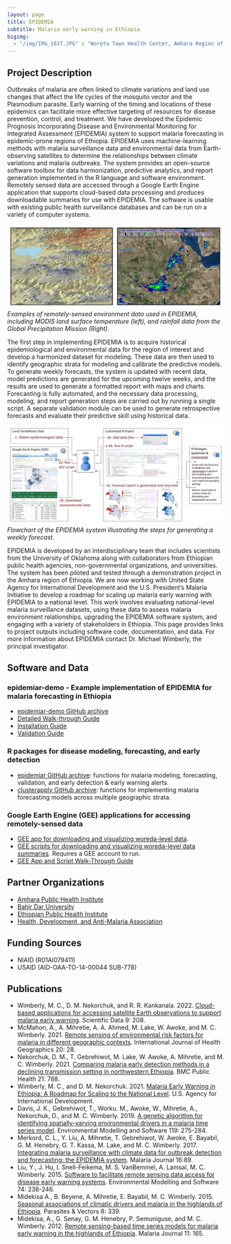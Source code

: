 ```yaml
---
layout: page
title: EPIDEMIA
subtitle: Malaria early warning in Ethiopia
bigimg: 
  - "/img/IMG_1637.JPG" : "Woreta Town Health Center, Amhara Region of Ethiopia"
---
```


## Project Description

Outbreaks of malaria are often linked to climate variations and land use changes that affect the life cycles of the mosquito vector and the Plasmodium parasite. Early warning of the timing and locations of these epidemics can facilitate more effective targeting of resources for disease prevention, control, and treatment. We have developed the Epidemic Prognosis Incorporating Disease and Environmental Monitoring for Integrated Assessment (EPIDEMIA) system to support malaria forecasting in epidemic-prone regions of Ethiopia. EPIDEMIA uses machine-learning methods with malaria surveillance data and environmental data from Earth-observing satellites to determine the relationships between climate variations and malaria outbreaks. The system provides an open-source software toolbox for data harmonization, predictive analytics, and report generation implemented in the R language and software environment. Remotely sensed data are accessed through a Google Earth Engine application that supports cloud-based data processing and produces downloadable summaries for use with EPIDEMIA. The software is usable with existing public health surveillance databases and can be run on a variety of computer systems. 

![EPIDEMIA environmental data](/img/Ethiopia_RS_25SEP2020.JPG)<br/>
*Examples of remotely-sensed environment data used in EPIDEMIA, including MODIS land surface temperature (left), and rainfall data from the Global Precipitation Mission (Right).*

The first step in implementing EPIDEMIA is to acquire historical epidemiological and environmental data for the region of interest and develop a harmonized dataset for modeling. These data are then used to identify geographic strata for modeling and calibrate the predictive models. To generate weekly forecasts, the system is updated with recent data, model predictions are generated for the upcoming twelve weeks, and the results are used to generate a formatted report with maps and charts. Forecasting is fully automated, and the necessary data processing, modeling, and report generation steps are carried out by running a single script. A separate validation module can be used to generate retrospective forecasts and evaluate their predictive skill using historical data.

![EPIDEMIA forecast graph](/img/EPIDEMIA_diagram_25SEP2020.JPG)<br/>
*Flowchart of the EPIDEMIA system illustrating the steps for generating a weekly forecast.*

EPIDEMIA is developed by an interdisciplinary team that includes scientists from the University of Oklahoma along with collaborators from Ethiopian public health agencies, non-governmental organizations, and universities. The system has been piloted and tested through a demonstration project in the Amhara region of Ethiopia. We are now working with United State Agency for International Development and the U.S. President’s Malaria Initiative to develop a roadmap for scaling up malaria early warning with EPIDEMIA to a national level. This work involves evaluating national-level malaria surveillance datasets, using these data to assess malaria environment relationships, upgrading the EPIDEMIA software system, and engaging with a variety of stakeholders in Ethiopia. This page provides links to project outputs including software code, documentation, and data. For more information about EPIDEMIA contact Dr. Michael Wimberly, the principal investigator.

## Software and Data

### epidemiar-demo - Example implementation of EPIDEMIA for malaria forecasting in Ethiopia
* [epidemiar-demo GitHub archive](https://github.com/EcoGRAPH/epidemiar-demo)
* [Detailed Walk-through Guide](https://github.com/EcoGRAPH/epidemiar-demo/blob/master/documentation/epidemiar-demo_EPIDEMIA_walkthrough.pdf)
* [Installation Guide](https://github.com/EcoGRAPH/epidemiar-demo/blob/master/documentation/epidemiar-demo_installation_guide.pdf)
* [Validation Guide](https://github.com/EcoGRAPH/epidemiar-demo/blob/master/documentation/epidemiar-demo_validation_guide.pdf)

### R packages for disease modeling, forecasting, and early detection
* [epidemiar GitHub archive](https://github.com/EcoGRAPH/epidemiar): functions for malaria modeling, forecasting, validation, and early detection & early warning alerts.
* [clusterapply GitHub archive](https://github.com/EcoGRAPH/clusterapply): functions for implementing malaria forecasting models across multiple geographic strata.

### Google Earth Engine (GEE) applications for accessing remotely-sensed data
* [GEE app for downloading and visualizing woreda-level data](https://dawneko.users.earthengine.app/view/epidemiar-ethiopia-demo). 
* [GEE scripts for downloading and visualizing woreda-level data summaries](https://code.earthengine.google.com/d53a6c47f3fe638d469955404273c568). Requires a GEE account to run.
* [GEE App and Script Walk-Through Guide](https://github.com/EcoGRAPH/ecograph.github.io/blob/master/docs/GEE_app_ce_walkthrough_20200901.pdf)

## Partner Organizations
* [Amhara Public Health Institute](https://www.facebook.com/HealthofInstitute/)
* [Bahir Dar University](http://www.bdu.edu.et/)
* [Ethiopian Public Health Institute](https://www.ephi.gov.et/)
* [Health, Development, and Anti-Malaria Association](http://www.hdama.org/)

## Funding Sources
* NIAID (R01AI079411)
* USAID (AID-OAA-TO-14-00044 SUB-778)

## Publications
* Wimberly, M. C., D. M. Nekorchuk, and R. R. Kankanala. 2022. [Cloud-based applications for accessing satellite Earth observations to support malaria early warning](https://www.nature.com/articles/s41597-022-01337-y). Scientific Data 9: 208. 
* McMahon, A., A. Mihretie, A. A. Ahmed, M. Lake, W. Awoke, and M. C. Wimberly. 2021. [Remote sensing of environmental risk factors for malaria in different geographic contexts](https://ij-healthgeographics.biomedcentral.com/articles/10.1186/s12942-021-00282-0). International Journal of Health Geographics 20: 28.
* Nekorchuk, D. M., T. Gebrehiwot, M. Lake, W. Awoke, A. Mihretie, and M. C. Wimberly. 2021. [Comparing malaria early detection methods in a declining transmission setting in northwestern Ethiopia](https://bmcpublichealth.biomedcentral.com/articles/10.1186/s12889-021-10850-5). BMC Public Health 21: 788.
* Wimberly, M. C., and D. M. Nekorchuk. 2021. [Malaria Early Warning in Ethiopia: A Roadmap for Scaling to the National Level](https://www.climatelinks.org/resources/malaria-early-warning-ethiopia-roadmap-scaling-national-level). U.S. Agency for International Development.
* Davis, J. K., Gebrehiwot, T., Worku. M., Awoke, W., Mihretie, A., Nekorchuk, D., and M. C. Wimberly. 2019. [A genetic algorithm for identifying spatially-varying environmental drivers in a malaria time series model](https://www.sciencedirect.com/science/article/pii/S136481521930129X?via%3Dihub). Environmental Modelling and Software 119: 275-284.
* Merkord, C. L., Y. Liu, A. Mihretie, T. Gebrehiwot, W. Awoke, E. Bayabil, G. M. Henebry, G. T. Kassa, M. Lake, and M. C. Wimberly. 2017. [Integrating malaria surveillance with climate data for outbreak detection and forecasting: the EPIDEMIA system](https://malariajournal.biomedcentral.com/articles/10.1186/s12936-017-1735-x). Malaria Journal 16:89.
* Liu, Y., J. Hu, I. Snell-Feikema, M. S. VanBemmel, A. Lamsal, M. C. Wimberly. 2015. [Software to facilitate remote sensing data access for disease early warning systems](https://www.sciencedirect.com/science/article/pii/S1364815215300116). Environmental Modelling and Software 74: 238-246. 
* Midekisa A., B. Beyene, A. Mihretie, E. Bayabil, M. C. Wimberly. 2015. [Seasonal associations of climatic drivers and malaria in the highlands of Ethiopia](https://parasitesandvectors.biomedcentral.com/articles/10.1186/s13071-015-0954-7). Parasites & Vectors 8: 339. 
* Midekisa, A., G. Senay, G. M. Henebry, P. Semuniguse, and M. C. Wimberly. 2012. [Remote sensing-based time series models for malaria early warning in the highlands of Ethiopia](https://malariajournal.biomedcentral.com/articles/10.1186/1475-2875-11-165). Malaria Journal 11: 165.
